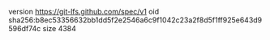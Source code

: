 version https://git-lfs.github.com/spec/v1
oid sha256:b8ec53356632bb1dd5f2e2546a6c9f1042c23a2f8d5f1ff925e643d9596df74c
size 4384
